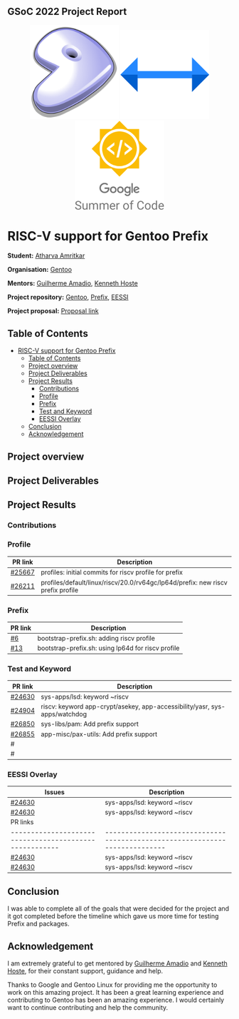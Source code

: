 ## GSoC 2022 Project Report
<div align="center">
<img src="./../assets/images/gentoo.svg" width="200"/> <img src="./../assets/images/arrow.svg" width="200"/> <img src="./../assets/images/gsoc.svg" width="200"/> 
</div>

# RISC-V support for Gentoo Prefix

**Student:** [Atharva Amritkar](https://github.com/wiredhikari)

**Organisation:** [Gentoo](https://www.gentoo.org/)

**Mentors:** [Guilherme Amadio](https://github.com/amadio), [Kenneth Hoste](https://github.com/boegel)

**Project repository:** [Gentoo](https://github.com/gentoo/gentoo), [Prefix](https://github.com/gentoo/prefix), [EESSI](https://github.com/EESSI)

**Project proposal:** [Proposal link](https://docs.google.com/document/d/1vKRaRKEWt-485oVdCfxLecXKbMwgajlv-6ZOGflwW6g/edit#heading=h.7uif4cjti9op)

## Table of Contents

- [RISC-V support for Gentoo Prefix](#risc-v-support-for-gentoo-prefix)
  - [Table of Contents](#table-of-contents)
  - [Project overview](#project-overview)
  - [Project Deliverables](#project-deliverables)
  - [Project Results](#project-results)
    - [Contributions](#contributions)
    - [Profile](#profile)
    - [Prefix](#prefix)
    - [Test and Keyword](#test-and-keyword)
    - [EESSI Overlay](#eessi-overlay)
  - [Conclusion](#conclusion)
  - [Acknowledgement](#acknowledgement)


## Project overview




## Project Deliverables



## Project Results 



### Contributions

### Profile

| PR link                                              | Description                                                                                     |
|------------------------------------------------------|-------------------------------------------------------------------------------------------------|
| [#25667](https://github.com/gentoo/gentoo/pull/25667)| profiles: initial commits for riscv profile for prefix                                          |
| [#26211](https://github.com/gentoo/gentoo/pull/26211)| profiles/default/linux/riscv/20.0/rv64gc/lp64d/prefix: new riscv prefix profile                 |

### Prefix

| PR link                                              | Description                                                               |
|------------------------------------------------------|---------------------------------------------------------------------------|
| [#6](https://github.com/gentoo/prefix/pull/6)        | bootstrap-prefix.sh: adding riscv profile                                 |
| [#13](https://github.com/gentoo/prefix/pull/13)      | bootstrap-prefix.sh: using lp64d for riscv profile                        |


### Test and Keyword

| PR link                                              | Description                                                               |
|------------------------------------------------------|---------------------------------------------------------------------------|
| [#24630](https://github.com/gentoo/gentoo/pull/24630)| sys-apps/lsd: keyword ~riscv                                              |
| [#24904](https://github.com/gentoo/gentoo/pull/24904)| riscv: keyword app-crypt/asekey, app-accessibility/yasr, sys-apps/watchdog|
| [#26850](https://github.com/gentoo/gentoo/pull/25850)| sys-libs/pam: Add prefix support                                          |
| [#26855](https://github.com/gentoo/gentoo/pull/25855)| app-misc/pax-utils: Add prefix support                                    |
| #||
| #||


### EESSI Overlay
| Issues                                               | Description                                                               |
|------------------------------------------------------|---------------------------------------------------------------------------|
| [#24630](https://github.com/gentoo/gentoo/pull/24630)| sys-apps/lsd: keyword ~riscv                                              |
| [#24630](https://github.com/gentoo/gentoo/pull/24630)| sys-apps/lsd: keyword ~riscv                                              |
| PR links                                             |                                                                           |
|------------------------------------------------------|---------------------------------------------------------------------------|
| [#24630](https://github.com/gentoo/gentoo/pull/24630)| sys-apps/lsd: keyword ~riscv                                              |
| [#24630](https://github.com/gentoo/gentoo/pull/24630)| sys-apps/lsd: keyword ~riscv                                              |



## Conclusion

I was able to complete all of the goals that were decided for the project and it got completed before the timeline which gave us more time for testing Prefix and packages.


## Acknowledgement

I am extremely grateful to get mentored by [Guilherme Amadio](https://github.com/amadio) and [Kenneth Hoste](https://github.com/boegel), for their constant support, guidance and help.

Thanks to Google and Gentoo Linux for providing me the opportunity to work on this amazing project. It has been a great learning experience and contributing to Gentoo has been an amazing experience. I would certainly want to continue contributing and help the community.
